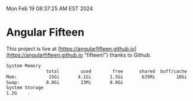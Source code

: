 Mon Feb 19 08:37:25 AM EST 2024

# Angular Fifteen


This project is live at [https://angularfifteen.github.io](https://angularfifteen.github.io "fifteen!") thanks to Github.

```bash
System Memory
               total        used        free      shared  buff/cache   available
Mem:            15Gi       4.1Gi       1.5Gi       635Mi        10Gi        11Gi
Swap:          8.0Gi        23Mi       8.0Gi
System Storage
1.2G	.
```
```bash
